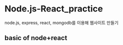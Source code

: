 # Node.js-React_practice
node.js, express, react, mongodb를 이용해 웹사이트 만들기  

## basic of node+react  


